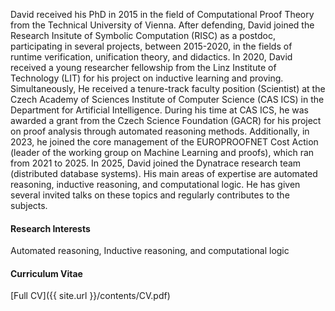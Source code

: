 



David received his PhD in 2015 in the field of Computational Proof
Theory from the Technical University of Vienna.
After defending, David joined the Research Insitute of Symbolic
Computation (RISC) as a postdoc, participating in several
projects, between 2015-2020, in the fields of runtime verification,
unification theory, and didactics. In 2020, David received a young
researcher fellowship from the Linz Institute of Technology (LIT) for
his project on inductive learning and proving. Simultaneously, He
received a tenure-track faculty position (Scientist) at the Czech
Academy of Sciences Institute of Computer Science (CAS ICS) in the
Department for Artificial Intelligence. During his time at CAS ICS, he
was awarded a grant from the Czech Science Foundation (GACR) for his
project on proof analysis through automated reasoning methods.
Additionally, in 2023,  he joined the core management of the
EUROPROOFNET Cost Action (leader of the working group on Machine
Learning and proofs), which ran from 2021 to 2025. In 2025, David joined
the Dynatrace research team (distributed database systems).
His main areas of expertise are automated reasoning, inductive
reasoning, and computational logic. He has given several invited talks
on these topics and regularly contributes to the subjects.


#### Research Interests
Automated reasoning, Inductive reasoning, and computational logic

#### Curriculum Vitae
[Full CV]({{ site.url }}/contents/CV.pdf)



